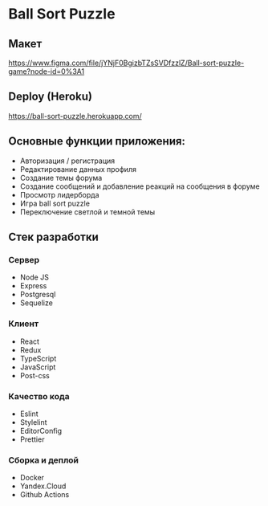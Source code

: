 # Ball Sort Puzzle

## Макет

https://www.figma.com/file/jYNjF0BgizbTZsSVDfzzlZ/Ball-sort-puzzle-game?node-id=0%3A1

## Deploy (Heroku)

https://ball-sort-puzzle.herokuapp.com/

## Основные функции приложения:

- Авторизация / регистрация
- Редактирование данных профиля
- Создание темы форума
- Создание сообщений и добавление реакций на сообщения в форуме
- Просмотр лидерборда
- Игра ball sort puzzle
- Переключение светлой и темной темы 

## Стек разработки

### Сервер

- Node JS
- Express
- Postgresql
- Sequelize

### Клиент 

- React
- Redux
- TypeScript
- JavaScript
- Post-css

### Качество кода

- Eslint
- Stylelint
- EditorConfig
- Prettier

### Сборка и деплой

- Docker
- Yandex.Cloud
- Github Actions


